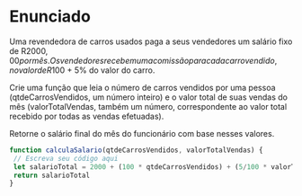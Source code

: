 # Enunciado

Uma revendedora de carros usados paga a seus vendedores um salário fixo de R$2000,00 por mês. Os vendedores recebem uma comissão para cada carro vendido, no valor de R$100 + 5% do valor do carro.

Crie uma função que leia o número de carros vendidos por uma pessoa (qtdeCarrosVendidos, um número inteiro) e o valor total de suas vendas do mês (valorTotalVendas, também um número, correspondente ao valor total recebido por todas as vendas efetuadas).

Retorne o salário final do mês do funcionário com base nesses valores.

```javascript
function calculaSalario(qtdeCarrosVendidos, valorTotalVendas) {
 // Escreva seu código aqui
 let salarioTotal = 2000 + (100 * qtdeCarrosVendidos) + (5/100 * valorTotalVendas)
 return salarioTotal
}
```
